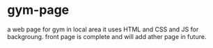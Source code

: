 # gym-page
a web page for gym in local area
it uses HTML and CSS and JS for backgroung.
front page is complete and will add ather page in future.
